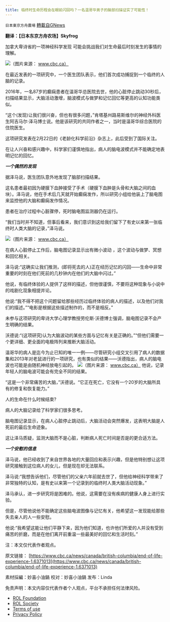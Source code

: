 ```yaml
---
title: 临终时生命历程会在眼前闪回吗？一名温哥华男子的脑部扫描证实了可能性！
---
```

`日本東京方舟農場` [轉載自GNews](https://gnews.org/zh-hans/2153658/)

**翻译：【日本东京方舟农场】Skyfrog**

加拿大卑诗省的一项神经科学发现 可能会挑战我们对生命最后时刻发生的事情的理解。

![](https://assets.gnews.org/wp-content/uploads/2022/03/1-137.jpg)（图片来源： www.cbc.ca）

在最近发表的一项研究中，一个医生团队表示，他们首次成功捕捉到一个临终的人脑的记录。

2016年，一名87岁的癫痫患者在温哥华总医院去世，他的心脏停止跳动30秒后，扫描结果显示，大脑活动激增，脑波模式与做梦和记忆回忆等更高的认知功能类似。

“这个(发现)让我们很兴奋，但也有很多问题，”肯塔基州路易斯维尔的神经外科医生阿吉马尔·泽马博士说。他是该研究的共同作者之一，当时是温哥华综合医院的住院医生。

这项研究发表在2月22日的《老龄化科学前沿》杂志上，此后受到了国际关注。

在让人兴奋和感兴趣中，科学家们谨慎地指出，病人的脑电波模式并不能确定地表明记忆的回忆。

***一个偶然的发现***

据泽马说，医生团队意外地发现了脑部扫描结果。

这名患者最初因为硬膜下血肿接受了手术（硬膜下血肿是头骨和大脑之间的血块）。泽马说，他在手术后几天就开始癫痫发作，所以研究小组给他装上了脑电图来监控他的大脑和癫痫发作情况。

患者在治疗过程中心脏骤停，死时脑电图监测器仍在运行。

“我们当时并不知道，但事后看来，我们意识到这给我们留下了有史以来第一张临终时人类大脑的记录，”泽马说。

![](https://assets.gnews.org/wp-content/uploads/2022/03/21-2.jpg)（图片来源： www.cbc.ca）

在病人心脏停止工作后，脑电图记录显示出有微小波动 ，这个波动与做梦、冥想和回忆相关。

泽马说:“这确实让我们推测，(即将死去的人)正在经历记忆的闪回——生命中非常重要的时刻在他们死前的几秒钟内在他们的大脑中闪过。”

他说，有临终体验的人提供了这样的描述，但他很谨慎，不要将这种现象与小说中的戏剧化现象相提并论。

他说:“我不得不把这个问题留给那些经历过临终体验的病人的描述，以及他们对我们的描述。”“电影是根据这些描述制作的，而不是相反。”

未参与这项研究的卑诗大学心理学教授劳伦斯·沃德博士强调，脑电图记录不会产生明确的结果。

沃德说:“(这项研究)认为大脑波动的某些方面与记忆有关是正确的。”“但他们需要一个更详细、更全面的电极阵列来推断大脑活动。

温哥华的病人是迄今为止已知的唯一一例——尽管研究小组交叉引用了病人的数据集和2013年对老鼠进行的一项研究，也有类似的结果——沃德指出，病人的脑电波也可能是由随机神经放电引起的。
![](https://assets.gnews.org/wp-content/uploads/2022/03/2-85.jpg)（图片来源： www.cbc.ca）
他说，记录年轻人的脑电波可能会有完全不同的结果。

“这是一个非常痛苦的大脑，”沃德说。“它正在死亡，它没有一个20岁的大脑所具有的修复和恢复能力。”

人的生命在什么时候结束?

病人的大脑记录给了科学家们很多思考。

脑电图记录显示，在病人心脏停止跳动后，大脑活动会突然爆发，这表明大脑是人死前的最后生命迹象。

这让泽马质疑，监测大脑而不是心脏，判断病人死亡时间是否是的更合适方法。

***一个安慰的信息***

泽马说，他已经收到了来自世界各地的大量回应和表示兴趣，但是他特别想让这项研究接触到这位病人的女儿，但是现在却无法联系。

泽马说:“我想告诉他们，尽管他们的父亲六年前就去世了，但他给神经科学带来了非常独特的认知，是有史以来第一个记录到的临终时人类大脑活动现象。”

泽马承认，进一步研究将是困难的。他说，这需要在没有疾病的健康人身上进行实验。

但是，尽管他说他不能确定这些脑电波图像与记忆有关，他希望这一发现能给那些失去亲人的人一些安慰。

他说:“我希望这能让他们平静下来，因为他们知道，也许他们所爱的人并没有受到痛苦的折磨，而是在他们离开前重温一些最美好的回忆和生活时刻。”

注：本文仅代表作者观点。

原文链接：
[https://www.cbc.ca/news/canada/british-columbia/end-of-life-experience-1.6371013](https://www.cbc.ca/news/canada/british-columbia/end-of-life-experience-1.6371013)

素材採編：妙喜小油鍋
校对：妙喜小油鍋
发布：Linda

 

免责声明：本文内容仅代表作者个人观点，平台不承担任何法律风险。

- [ROL Foundation](https://rolfoundation.org/)
- [ROL Society](https://rolsociety.org/)
- [Terms of use](https://gnews.org/terms-of-use-3/)
- [Privacy Policy](https://gnews.org/privacy-policy/)
